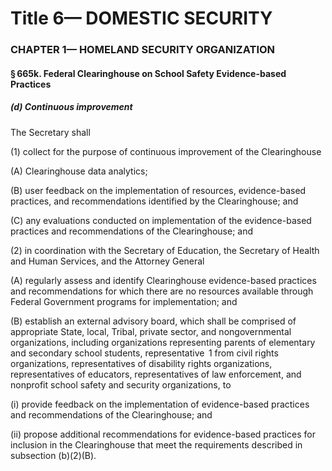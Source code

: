 
# Title 6— DOMESTIC SECURITY
### CHAPTER 1— HOMELAND SECURITY ORGANIZATION
#### § 665k. Federal Clearinghouse on School Safety Evidence-based Practices
##### (d) Continuous improvement

The Secretary shall

(1) collect for the purpose of continuous improvement of the Clearinghouse

(A) Clearinghouse data analytics;

(B) user feedback on the implementation of resources, evidence-based practices, and recommendations identified by the Clearinghouse; and

(C) any evaluations conducted on implementation of the evidence-based practices and recommendations of the Clearinghouse; and

(2) in coordination with the Secretary of Education, the Secretary of Health and Human Services, and the Attorney General

(A) regularly assess and identify Clearinghouse evidence-based practices and recommendations for which there are no resources available through Federal Government programs for implementation; and

(B) establish an external advisory board, which shall be comprised of appropriate State, local, Tribal, private sector, and nongovernmental organizations, including organizations representing parents of elementary and secondary school students, representative  1 from civil rights organizations, representatives of disability rights organizations, representatives of educators, representatives of law enforcement, and nonprofit school safety and security organizations, to

(i) provide feedback on the implementation of evidence-based practices and recommendations of the Clearinghouse; and

(ii) propose additional recommendations for evidence-based practices for inclusion in the Clearinghouse that meet the requirements described in subsection (b)(2)(B).
